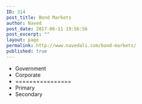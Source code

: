 ```yaml
---
ID: 314
post_title: Bond Markets
author: Naved
post_date: 2017-06-11 19:56:56
post_excerpt: ""
layout: page
permalink: http://www.navedali.com/bond-markets/
published: true
---
```

<ul>
 	<li>Government</li>
 	<li>Corporate</li>
 	<li>================</li>
 	<li>Primary</li>
 	<li>Secondary</li>
</ul>